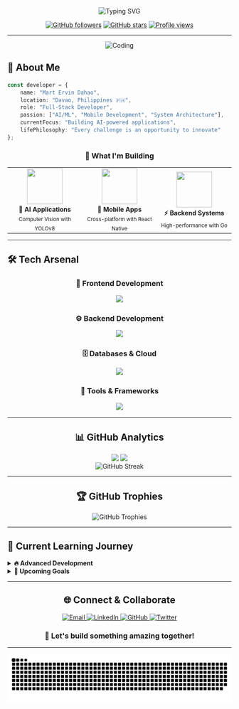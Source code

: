 <div align="center">


<img src="https://readme-typing-svg.herokuapp.com?font=Fira+Code&size=22&pause=1000&color=00D8FF&center=true&vCenter=true&width=600&lines=Aspiring+Full-Stack+Developer;AI+Enthusiast+%26+Problem+Solver;Mart Ervin Dahao" alt="Typing SVG" />

<br/>

[![GitHub followers](https://img.shields.io/github/followers/YOUR_GITHUB_USERNAME?style=social)](https://github.com/YOUR_GITHUB_USERNAME)
[![GitHub stars](https://img.shields.io/github/stars/YOUR_GITHUB_USERNAME?style=social)](https://github.com/YOUR_GITHUB_USERNAME)
[![Profile views](https://komarev.com/ghpvc/?username=YOUR_GITHUB_USERNAME&color=blueviolet&style=flat-square&label=Profile+Views)](https://github.com/YOUR_GITHUB_USERNAME)

</div>

---

<div align="center">
  <img src="https://media.giphy.com/media/SWoSkN6DxTszqIKEqv/giphy.gif" alt="Coding" width="400"/>
</div>

## 🚀 About Me

```typescript
const developer = {
    name: "Mart Ervin Dahao",
    location: "Davao, Philippines 🇵🇭",
    role: "Full-Stack Developer",
    passion: ["AI/ML", "Mobile Development", "System Architecture"],
    currentFocus: "Building AI-powered applications",
    lifePhilosophy: "Every challenge is an opportunity to innovate"
};
```

<div align="center">

### 🎯 What I'm Building

</div>

<table align="center">
<tr>
<td align="center" width="33%">
<img src="https://media.giphy.com/media/l0HlQoLBOGjMl4Pte/giphy.gif" width="80" height="80"/><br/>
<strong>🤖 AI Applications</strong><br/>
<sub>Computer Vision with YOLOv8</sub>
</td>
<td align="center" width="33%">
<img src="https://media.giphy.com/media/SvFocn0wNMx0iv2rYz/giphy.gif" width="80" height="80"/><br/>
<strong>📱 Mobile Apps</strong><br/>
<sub>Cross-platform with React Native</sub>
</td>
<td align="center" width="33%">
<img src="https://media.giphy.com/media/kdFc8fubgS31b8DsVu/giphy.gif" width="80" height="80"/><br/>
<strong>⚡ Backend Systems</strong><br/>
<sub>High-performance with Go</sub>
</td>
</tr>
</table>

---

## 🛠️ Tech Arsenal

<div align="center">

### 🎨 Frontend Development
<p>
<img src="https://skillicons.dev/icons?i=react,html,css,js,electron" />
</p>

### ⚙️ Backend Development  
<p>
<img src="https://skillicons.dev/icons?i=nodejs,python,go,java,php" />
</p>

### 🗄️ Databases & Cloud
<p>
<img src="https://skillicons.dev/icons?i=mysql,mongodb,firebase,graphql" />
</p>

### 🔧 Tools & Frameworks
<p>
<img src="https://skillicons.dev/icons?i=git,github,vscode,laravel,fastapi" />
</p>

</div>

---

<div align="center">

## 📊 GitHub Analytics

<img height="180em" src="https://github-readme-stats.vercel.app/api?username=YOUR_GITHUB_USERNAME&show_icons=true&theme=tokyonight&include_all_commits=true&count_private=true"/>
<img height="180em" src="https://github-readme-stats.vercel.app/api/top-langs/?username=YOUR_GITHUB_USERNAME&layout=compact&langs_count=8&theme=tokyonight"/>

</div>

<div align="center">
<img src="https://github-readme-streak-stats.herokuapp.com/?user=YOUR_GITHUB_USERNAME&theme=tokyonight" alt="GitHub Streak" />
</div>

---

<div align="center">

## 🏆 GitHub Trophies

<img src="https://github-profile-trophy.vercel.app/?username=YOUR_GITHUB_USERNAME&theme=tokyonight&no-frame=true&margin-w=15&margin-h=15&column=7" alt="GitHub Trophies" />

</div>

---

## 🎯 Current Learning Journey

<details>
<summary><b>🔥 Advanced Development</b></summary>
<br/>

- 🚀 **Full-Stack Architecture** - Microservices & Serverless
- 🧠 **AI/ML Integration** - TensorFlow, PyTorch, YOLOv8
- 📱 **Mobile Excellence** - Flutter, React Native Expo
- ⚡ **Performance Optimization** - Go concurrency, Node.js clustering
- 🔗 **API Design** - GraphQL Federation, RESTful best practices

</details>

<details>
<summary><b>🌟 Upcoming Goals</b></summary>
<br/>

- 🐳 **DevOps & Deployment** - Docker, Kubernetes, CI/CD
- ☁️ **Cloud Platforms** - AWS, Google Cloud, Azure
- 🔒 **Security** - OAuth, JWT, Encryption best practices
- 📊 **Data Engineering** - Apache Kafka, Redis, Elasticsearch

</details>

---

<div align="center">

## 🌐 Connect & Collaborate

<p>
<a href="mailto:martdahao@gmail.com">
<img src="https://img.shields.io/badge/Email-D14836?style=for-the-badge&logo=gmail&logoColor=white" alt="Email"/>
</a>
<a href="https://linkedin.com/in/YOUR_LINKEDIN">
<img src="https://img.shields.io/badge/LinkedIn-0077B5?style=for-the-badge&logo=linkedin&logoColor=white" alt="LinkedIn"/>
</a>
<a href="https://github.com/YOUR_GITHUB_USERNAME">
<img src="https://img.shields.io/badge/GitHub-100000?style=for-the-badge&logo=github&logoColor=white" alt="GitHub"/>
</a>
<a href="https://twitter.com/YOUR_TWITTER">
<img src="https://img.shields.io/badge/Twitter-1DA1F2?style=for-the-badge&logo=twitter&logoColor=white" alt="Twitter"/>
</a>
</p>

### 💬 Let's build something amazing together!

</div>


---

<div align="center">

<img src="https://raw.githubusercontent.com/platane/snk/output/github-contribution-grid-snake-dark.svg" alt="Snake animation" />

</div>
